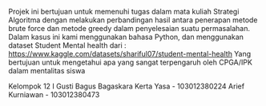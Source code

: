 Projek ini bertujuan untuk memenuhi tugas dalam mata kuliah Strategi Algoritma dengan melakukan perbandingan hasil antara penerapan metode brute force dan metode greedy dalam penyelesaian suatu permasalahan.
Dalam kasus ini kami menggunakan bahasa Python, dan menggunakan dataset Student Mental health dari : https://www.kaggle.com/datasets/shariful07/student-mental-health
Yang bertujuan untuk mengetahui apa yang sangat terpengaruh oleh CPGA/IPK dalam mentalitas siswa

Kelompok 12
I Gusti Bagus Bagaskara Kerta Yasa - 103012380224
Arief Kurniawan - 103012380473

